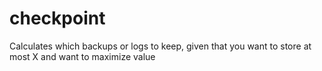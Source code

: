 checkpoint
==========

Calculates which backups or logs to keep, given that you want to store at most X and want to maximize value